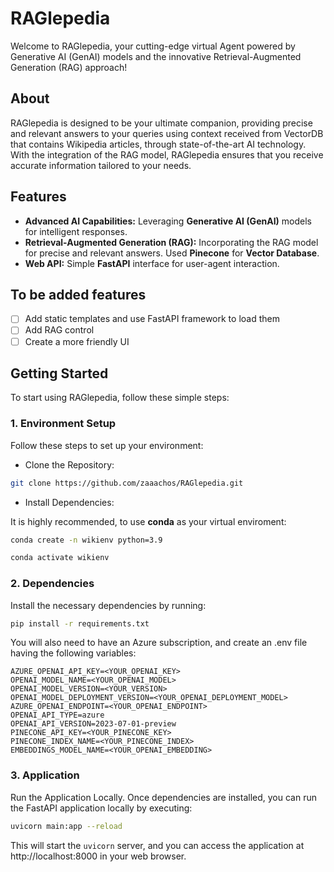 # RAGlepedia

Welcome to RAGlepedia, your cutting-edge virtual Agent powered by Generative AI (GenAI) models and the innovative Retrieval-Augmented Generation (RAG) approach!

## About

RAGlepedia is designed to be your ultimate companion, providing precise and relevant answers to your queries using context received from VectorDB that contains Wikipedia articles, through state-of-the-art AI technology. With the integration of the RAG model, RAGlepedia ensures that you receive accurate information tailored to your needs.

## Features

- **Advanced AI Capabilities:** Leveraging **Generative AI (GenAI)** models for intelligent responses.
- **Retrieval-Augmented Generation (RAG):** Incorporating the RAG model for precise and relevant answers. Used **Pinecone** for **Vector Database**.
- **Web API:** Simple **FastAPI** interface for user-agent interaction.
## To be added features
- [ ] Add static templates and use FastAPI framework to load them
- [ ] Add RAG control
- [ ] Create a more friendly UI

## Getting Started

To start using RAGlepedia, follow these simple steps:

### 1. Environment Setup

Follow these steps to set up your environment:
- Clone the Repository:

```bash
git clone https://github.com/zaaachos/RAGlepedia.git
```

- Install Dependencies:
  
It is highly recommended, to use **conda** as your virtual enviroment:
```bash
conda create -n wikienv python=3.9
```
```bash
conda activate wikienv
```

### 2. Dependencies
Install the necessary dependencies by running:
```bash
pip install -r requirements.txt
```

You will also need to have an Azure subscription, and create an .env file having the following variables:
```
AZURE_OPENAI_API_KEY=<YOUR_OPENAI_KEY>
OPENAI_MODEL_NAME=<YOUR_OPENAI_MODEL>
OPENAI_MODEL_VERSION=<YOUR_VERSION>
OPENAI_MODEL_DEPLOYMENT_VERSION=<YOUR_OPENAI_DEPLOYMENT_MODEL>
AZURE_OPENAI_ENDPOINT=<YOUR_OPENAI_ENDPOINT>
OPENAI_API_TYPE=azure
OPENAI_API_VERSION=2023-07-01-preview
PINECONE_API_KEY=<YOUR_PINECONE_KEY>
PINECONE_INDEX_NAME=<YOUR_PINECONE_INDEX>
EMBEDDINGS_MODEL_NAME=<YOUR_OPENAI_EMBEDDING>
```

### 3. Application
Run the Application Locally. Once dependencies are installed, you can run the FastAPI application locally by executing:

```bash
uvicorn main:app --reload
```

This will start the `uvicorn` server, and you can access the application at http://localhost:8000 in your web browser.
